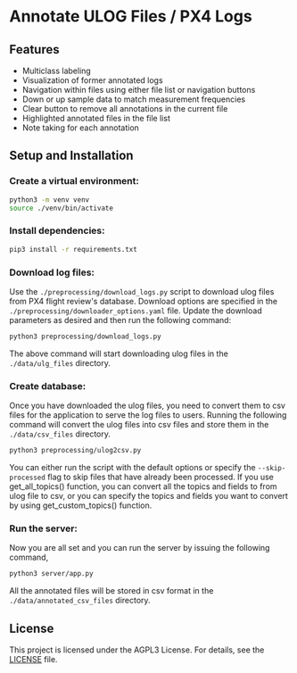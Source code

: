 # Annotate ULOG Files / PX4 Logs

## Features
- Multiclass labeling
- Visualization of former annotated logs
- Navigation within files using either file list or navigation buttons
- Down or up sample data to match measurement frequencies
- Clear button to remove all annotations in the current file
- Highlighted annotated files in the file list
- Note taking for each annotation

## Setup and Installation

### Create a virtual environment:

   ```bash
   python3 -m venv venv
   source ./venv/bin/activate
   ```

### Install dependencies:

   ```bash
   pip3 install -r requirements.txt
   ```

### Download log files:

Use the `./preprocessing/download_logs.py` script to download ulog files from PX4 flight review's
database. Download options are specified in the `./preprocessing/downloader_options.yaml` file.
Update the download parameters as desired and then run the following command:

   ```bash
   python3 preprocessing/download_logs.py
   ```

The above command will start downloading ulog files in the `./data/ulg_files` directory.

### Create database:

Once you have downloaded the ulog files, you need to convert them to csv files for the
application to serve the log files to users. Running the following command will convert
the ulog files into csv files and store them in the `./data/csv_files` directory.

   ```bash
   python3 preprocessing/ulog2csv.py
   ```

You can either run the script with the default options or specify the `--skip-processed` flag to skip files that have already been processed. If you use get_all_topics() function, you can convert all the topics and fields to from ulog file to csv, or you can specify the topics and fields you want to convert by using get_custom_topics() function.

### Run the server:

Now you are all set and you can run the server by issuing the following command,

   ```bash
   python3 server/app.py
   ```

All the annotated files will be stored in csv format in the `./data/annotated_csv_files`
directory.


## License

This project is licensed under the AGPL3 License. For details, see the [LICENSE](LICENSE) file.
